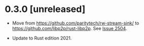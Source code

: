 # 0.3.0 [unreleased]

- Move from https://github.com/paritytech/rw-stream-sink/ to https://github.com/libp2p/rust-libp2p. See [Issue 2504].

- Update to Rust edition 2021.

[Issue 2504]: https://github.com/libp2p/rust-libp2p/issues/2504